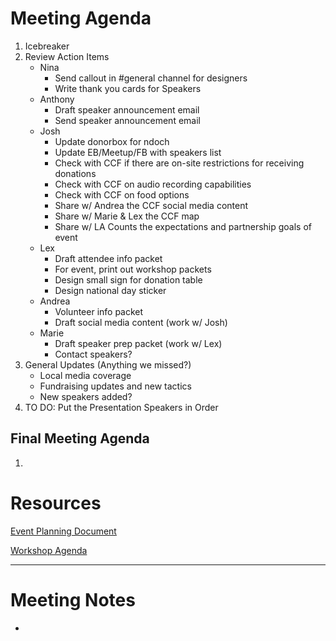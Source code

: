 # Meeting Agenda
1. Icebreaker
1. Review Action Items
	* Nina
		* Send callout in #general channel for designers
		* Write thank you cards for Speakers
	* Anthony
		* Draft speaker announcement email
		* Send speaker announcement email
	* Josh
		* Update donorbox for ndoch
		* Update EB/Meetup/FB with speakers list
		* Check with CCF if there are on-site restrictions for receiving donations
		* Check with CCF on audio recording capabilities
		* Check with CCF on food options
		* Share w/ Andrea the CCF social media content
		* Share w/ Marie & Lex the CCF map
		* Share w/ LA Counts the expectations and partnership goals of event
	* Lex
		* Draft attendee info packet
		* For event, print out workshop packets
		* Design small sign for donation table
		* Design national day sticker
	* Andrea
		* Volunteer info packet
		* Draft social media content (work w/ Josh)
	* Marie
		* Draft speaker prep packet (work w/ Lex)
		* Contact speakers?
1. General Updates (Anything we missed?)
	* Local media coverage 
	* Fundraising updates and new tactics
	* New speakers added?
1. TO DO: Put the Presentation Speakers in Order

## Final Meeting Agenda
1.

# Resources
[Event Planning Document](https://docs.google.com/document/d/1-VFS6JzLtSH5MCPX5PGGjH8Swg9GqKD2VvgFhzNTWNk/edit?ts=5b57609d)

[Workshop Agenda](https://drive.google.com/open?id=1-kDVWvUh01_EvlWkPD-LFB8FpJpTznnAHumP58vVSNI)

-----
# Meeting Notes

*
